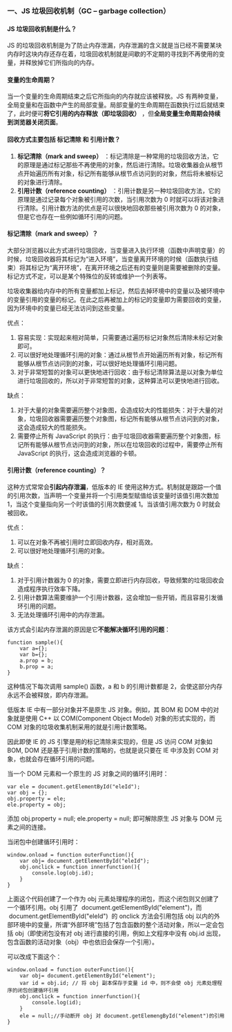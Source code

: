 <!--
 * @Author: Shu Binqi
 * @Date: 2023-03-02 01:16:45
 * @LastEditors: Shu Binqi
 * @LastEditTime: 2023-03-02 01:17:13
 * @Description: 八股文：JS 垃圾回收机制（5题）
 * @Version: 1.0.0
 * @FilePath: \interviewQuestions\八股文\JS垃圾回收机制.md
-->

### 一、JS 垃圾回收机制（GC – garbage collection）

#### JS 垃圾回收机制是什么？

JS 的垃圾回收机制是为了防止内存泄漏，内存泄漏的含义就是当已经不需要某块内存时这块内存还存在着，垃圾回收机制就是间歇的不定期的寻找到不再使用的变量，并释放掉它们所指向的内存。

#### 变量的生命周期？

当一个变量的生命周期结束之后它所指向的内存就应该被释放。JS 有两种变量，全局变量和在函数中产生的局部变量。局部变量的生命周期在函数执行过后就结束了，此时便可**将它引用的内存释放（即垃圾回收）** ，但**全局变量生命周期会持续到浏览器关闭页面**。

#### 回收方式主要包括 标记清除 和 引用计数？

1.  **标记清除（mark and sweep）** ：标记清除是一种常用的垃圾回收方法，它的原理是通过标记那些不再使用的对象，然后进行清除。垃圾收集器会从根节点开始遍历所有对象，标记所有能够从根节点访问到的对象，然后将未被标记的对象进行清除。
1.  **引用计数（reference counting）** ：引用计数是另一种垃圾回收方法，它的原理是通过记录每个对象被引用的次数，当引用次数为 0 时就可以将该对象进行清除。引用计数方法的优点是可以很快地回收那些被引用次数为 0 的对象，但是它也存在一些例如循环引用的问题。

#### 标记清除（mark and sweep）？

大部分浏览器以此方式进行垃圾回收，当变量进入执行环境（函数中声明变量）的时候，垃圾回收器将其标记为“进入环境”，当变量离开环境的时候（函数执行结束）将其标记为“离开环境”，在离开环境之后还有的变量则是需要被删除的变量。标记方式不定，可以是某个特殊位的反转或维护一个列表等。

垃圾收集器给内存中的所有变量都加上标记，然后去掉环境中的变量以及被环境中的变量引用的变量的标记。在此之后再被加上的标记的变量即为需要回收的变量，因为环境中的变量已经无法访问到这些变量。

优点：

1.  容易实现：实现起来相对简单，只需要通过遍历标记对象然后清除未标记对象即可。
1.  可以很好地处理循环引用的对象：通过从根节点开始遍历所有对象，标记所有能够从根节点访问到的对象，可以很好地处理循环引用问题。
1.  对于非常短暂的对象可以更快地进行回收：由于标记清除算法是以对象为单位进行垃圾回收的，所以对于非常短暂的对象，这种算法可以更快地进行回收。

缺点：

1.  对于大量的对象需要遍历整个对象图，会造成较大的性能损失：对于大量的对象，垃圾回收器需要遍历整个对象图，标记所有能够从根节点访问到的对象，这会造成较大的性能损失。
1.  需要停止所有 JavaScript 的执行：由于垃圾回收器需要遍历整个对象图，标记所有能够从根节点访问到的对象，所以在垃圾回收的过程中，需要停止所有 JavaScript 的执行，这会造成浏览器的卡顿。

#### 引用计数（reference counting）？

这种方式常常会**引起内存泄漏**，低版本的 IE 使用这种方式。机制就是跟踪一个值的引用次数，当声明一个变量并将一个引用类型赋值给该变量时该值引用次数加 1，当这个变量指向另一个时该值的引用次数便减 1。当该值引用次数为 0 时就会被回收。

优点：

1.  可以在对象不再被引用时立即回收内存，相对高效。
1.  可以很好地处理循环引用的对象。

缺点：

1.  对于引用计数器为 0 的对象，需要立即进行内存回收，导致频繁的垃圾回收会造成程序执行效率下降。
1.  引用计数算法需要维护一个引用计数器，这会增加一些开销，而且容易引发循环引用的问题。
1.  无法处理循环引用中的内存泄漏。

该方式会引起内存泄漏的原因是它**不能解决循环引用的问题**：

```
function sample(){
    var a={};
    var b={};
    a.prop = b;
    b.prop = a;
}
```

这种情况下每次调用 sample() 函数，a 和 b 的引用计数都是 2，会使这部分内存永远不会被释放，即内存泄漏。

低版本 IE 中有一部分对象并不是原生 JS 对象。例如，其 BOM 和 DOM 中的对象就是使用 C++ 以 COM(Component Object Model) 对象的形式实现的，而 COM 对象的垃圾收集机制采用的就是引用计数策略。

因此即使 IE 的 JS 引擎是用的标记清除来实现的，但是 JS 访问 COM 对象如 BOM, DOM 还是基于引用计数的策略的，也就是说只要在 IE 中涉及到 COM 对象，也就会存在循环引用的问题。

当一个 DOM 元素和一个原生的 JS 对象之间的循环引用时：

```
var ele = document.getElementById("eleId");
var obj = {};
obj.property = ele;
ele.property = obj;
```

添加 obj.property = null; ele.property = null; 即可解除原生 JS 对象与 DOM 元素之间的连接。

当闭包中创建循环引用时：

```
window.onload = function outerFunction(){
    var obj= document.getElementById("eleId");
    obj.onclick = function innerfunction(){
        console.log(obj.id);
    }
}
```

上面这个代码创建了一个作为 obj 元素处理程序的闭包，而这个闭包则又创建了一个循环引用。obj 引用了  document.getElementById("element")，而  document.getElementById("eleId")  的 onclick 方法会引用包括 obj 以内的外部环境中的变量，所谓“外部环境”包括了包含函数的整个活动对象，所以一定会包括 obj（即使闭包没有对 obj 进行直接的引用，例如上文程序中没有 obj.id 出现，包含函数的活动对象（obj）中也依旧会保存一个引用）。

可以改成下面这个：

```
window.onload = function outerFunction(){
    var obj= document.getElementById("element");
    var id = obj.id; // 将 obj 副本保存于变量 id 中，则不会使 obj 元素处理程序的闭包创建循环引用
    obj.onclick = function innerfunction(){
        console.log(id);
    }
    ele = null;//手动断开 obj 对 document.getElemengById("element")的引用
}
```

